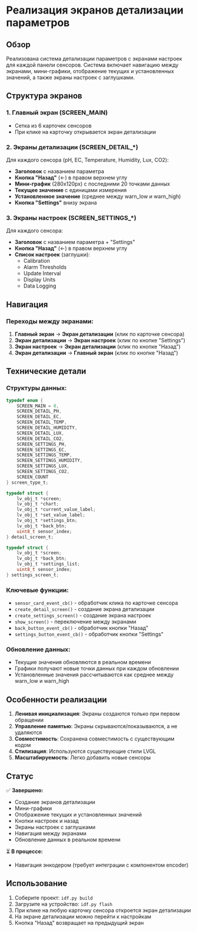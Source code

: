 # Реализация экранов детализации параметров

## Обзор

Реализована система детализации параметров с экранами настроек для каждой панели сенсоров. Система включает навигацию между экранами, мини-графики, отображение текущих и установленных значений, а также экраны настроек с заглушками.

## Структура экранов

### 1. Главный экран (SCREEN_MAIN)
- Сетка из 6 карточек сенсоров
- При клике на карточку открывается экран детализации

### 2. Экраны детализации (SCREEN_DETAIL_*)
Для каждого сенсора (pH, EC, Temperature, Humidity, Lux, CO2):
- **Заголовок** с названием параметра
- **Кнопка "Назад"** (←) в правом верхнем углу
- **Мини-график** (280x120px) с последними 20 точками данных
- **Текущее значение** с единицами измерения
- **Установленное значение** (среднее между warn_low и warn_high)
- **Кнопка "Settings"** внизу экрана

### 3. Экраны настроек (SCREEN_SETTINGS_*)
Для каждого сенсора:
- **Заголовок** с названием параметра + "Settings"
- **Кнопка "Назад"** (←) в правом верхнем углу
- **Список настроек** (заглушки):
  - Calibration
  - Alarm Thresholds
  - Update Interval
  - Display Units
  - Data Logging

## Навигация

### Переходы между экранами:
1. **Главный экран** → **Экран детализации** (клик по карточке сенсора)
2. **Экран детализации** → **Экран настроек** (клик по кнопке "Settings")
3. **Экран настроек** → **Экран детализации** (клик по кнопке "Назад")
4. **Экран детализации** → **Главный экран** (клик по кнопке "Назад")

## Технические детали

### Структуры данных:
```c
typedef enum {
    SCREEN_MAIN = 0,
    SCREEN_DETAIL_PH,
    SCREEN_DETAIL_EC,
    SCREEN_DETAIL_TEMP,
    SCREEN_DETAIL_HUMIDITY,
    SCREEN_DETAIL_LUX,
    SCREEN_DETAIL_CO2,
    SCREEN_SETTINGS_PH,
    SCREEN_SETTINGS_EC,
    SCREEN_SETTINGS_TEMP,
    SCREEN_SETTINGS_HUMIDITY,
    SCREEN_SETTINGS_LUX,
    SCREEN_SETTINGS_CO2,
    SCREEN_COUNT
} screen_type_t;

typedef struct {
    lv_obj_t *screen;
    lv_obj_t *chart;
    lv_obj_t *current_value_label;
    lv_obj_t *set_value_label;
    lv_obj_t *settings_btn;
    lv_obj_t *back_btn;
    uint8_t sensor_index;
} detail_screen_t;

typedef struct {
    lv_obj_t *screen;
    lv_obj_t *back_btn;
    lv_obj_t *settings_list;
    uint8_t sensor_index;
} settings_screen_t;
```

### Ключевые функции:
- `sensor_card_event_cb()` - обработчик клика по карточке сенсора
- `create_detail_screen()` - создание экрана детализации
- `create_settings_screen()` - создание экрана настроек
- `show_screen()` - переключение между экранами
- `back_button_event_cb()` - обработчик кнопки "Назад"
- `settings_button_event_cb()` - обработчик кнопки "Settings"

### Обновление данных:
- Текущие значения обновляются в реальном времени
- Графики получают новые точки данных при каждом обновлении
- Установленные значения рассчитываются как среднее между warn_low и warn_high

## Особенности реализации

1. **Ленивая инициализация**: Экраны создаются только при первом обращении
2. **Управление памятью**: Экраны скрываются/показываются, а не удаляются
3. **Совместимость**: Сохранена совместимость с существующим кодом
4. **Стилизация**: Используются существующие стили LVGL
5. **Масштабируемость**: Легко добавить новые сенсоры

## Статус

✅ **Завершено:**
- Создание экранов детализации
- Мини-графики
- Отображение текущих и установленных значений
- Кнопки настроек и назад
- Экраны настроек с заглушками
- Навигация между экранами
- Обновление данных в реальном времени

⏳ **В процессе:**
- Навигация энкодером (требует интеграции с компонентом encoder)

## Использование

1. Соберите проект: `idf.py build`
2. Загрузите на устройство: `idf.py flash`
3. При клике на любую карточку сенсора откроется экран детализации
4. На экране детализации можно перейти к настройкам
5. Кнопка "Назад" возвращает на предыдущий экран

